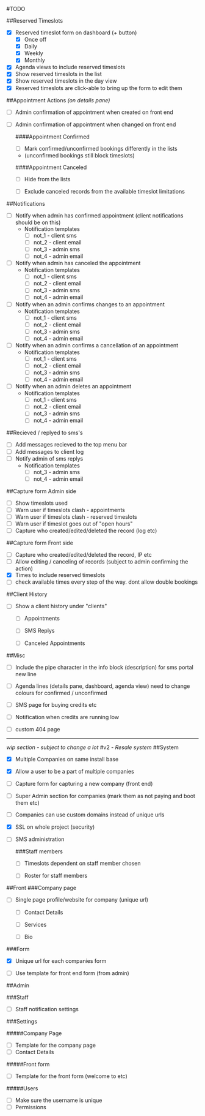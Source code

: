 #TODO

##Reserved Timeslots
- [x] Reserved timeslot form on dashboard (+ button)
  - [x] Once off
  - [x] Daily
  - [x] Weekly
  - [x] Monthly
- [x] Agenda views to include reserved timeslots
- [x] Show reserved timeslots in the list
- [x] Show reserved timeslots in the day view
- [x] Reserved timeslots are click-able to bring up the form to edit them

##Appointment Actions *(on details pane)*

- [ ] Admin confirmation of appointment when created on front end
- [ ] Admin confirmation of appointment when changed on front end

  ####Appointment Confirmed
  - [ ] Mark confirmed/unconfirmed bookings differently in the lists
   - (unconfirmed bookings still block timeslots)
      
  ####Appointment Canceled
  - [ ] Hide from the lists
  - [ ] Exclude canceled records from the available timeslot limitations



 ##Notifications
- [ ] Notify when admin has confirmed appointment (client notifications should be on this)
  - Notification templates
    - [ ] not_1 - client sms
    - [ ] not_2 - client email
    - [ ] not_3 - admin sms
    - [ ] not_4 - admin email
- [ ] Notify when admin has canceled the appointment
  - Notification templates
    - [ ] not_1 - client sms
    - [ ] not_2 - client email
    - [ ] not_3 - admin sms
    - [ ] not_4 - admin email
- [ ] Notify when an admin confirms changes to an appointment
  - Notification templates
    - [ ] not_1 - client sms
    - [ ] not_2 - client email
    - [ ] not_3 - admin sms
    - [ ] not_4 - admin email
- [ ] Notify when an admin confirms a cancellation of an appointment
  - Notification templates
    - [ ] not_1 - client sms
    - [ ] not_2 - client email
    - [ ] not_3 - admin sms
    - [ ] not_4 - admin email
- [ ] Notify when an admin deletes an appointment
  - Notification templates
    - [ ] not_1 - client sms
    - [ ] not_2 - client email
    - [ ] not_3 - admin sms
    - [ ] not_4 - admin email

##Recieved / replyed to sms's
- [ ] Add messages recieved to the top menu bar
- [ ] Add messages to client log
- [ ] Notify admin of sms replys
  - Notification templates
    - [ ] not_3 - admin sms
    - [ ] not_4 - admin email
    
##Capture form Admin side
- [ ] Show timeslots used
- [ ] Warn user if timeslots clash - appointments
- [ ] Warn user if timeslots clash - reserved timeslots
- [ ] Warn user if timeslot goes out of "open hours"
- [ ] Capture who created/edited/deleted the record (log etc)    

##Capture form Front side
- [ ] Capture who created/edited/deleted the record, IP etc
- [ ] Allow editing / canceling of records (subject to admin confirming the action)
- [x] Times to include reserved timeslots
- [ ] check available times every step of the way. dont allow double bookings

##Client History
- [ ] Show a client history under "clients"
  - [ ] Appointments
  - [ ] SMS Replys
  - [ ] Canceled Appointments
  
    
##Misc  
- [ ] Include the pipe character in the info block (description) for sms portal new line
- [ ] Agenda lines (details pane, dashboard, agenda view) need to change colours for confirmed / unconfirmed
- [ ] SMS page for buying credits etc
- [ ] Notification when credits are running low
- [ ] custom 404 page

 
---
*wip section - subject to change a lot*
#v2 - *Resale system*
##System
- [x] Multiple Companies on same install base 
- [x] Allow a user to be a part of multiple companies
- [ ] Capture form for capturing a new company (front end)
- [ ] Super Admin section for companies (mark them as not paying and boot them etc)
- [ ] Companies can use custom domains instead of unique urls
- [x] SSL on whole project (security)
- [ ] SMS administration

  ###Staff members
  - [ ] Timeslots dependent on staff member chosen
  - [ ] Roster for staff members



 ##Front 
 ###Company page
 - [ ] Single page profile/website for company (unique url)
   - [ ] Contact Details
   - [ ] Services
   - [ ] Bio
   
   
 ###Form
 - [x] Unique url for each companies form
 - [ ] Use template for front end form (from admin)
 
 
##Admin

###Staff
- [ ] Staff notification settings

###Settings

#####Company Page
- [ ] Template for the company page
- [ ] Contact Details

#####Front form
- [ ] Template for the front form (welcome to etc)

#####Users
- [ ] Make sure the username is unique
- [ ] Permissions